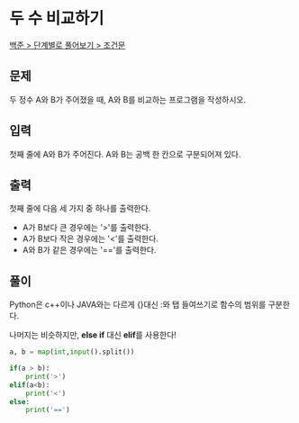 # 두 수 비교하기

[백준 > 단계별로 풀어보기 > 조건문](https://www.acmicpc.net/problem/1330)

## 문제

두 정수 A와 B가 주어졌을 때, A와 B를 비교하는 프로그램을 작성하시오.

## 입력

첫째 줄에 A와 B가 주어진다. A와 B는 공백 한 칸으로 구분되어져 있다.

## 출력

첫째 줄에 다음 세 가지 중 하나를 출력한다.

-   A가 B보다 큰 경우에는 '>'를 출력한다.
-   A가 B보다 작은 경우에는 '<'를 출력한다.
-   A와 B가 같은 경우에는 '=='를 출력한다.

## 풀이

Python은 c++이나 JAVA와는 다르게 {}대신 :와 탭 들여쓰기로 함수의 범위를 구분한다.

나머지는 비슷하지만, **else if** 대신 **elif**를 사용한다!

```python
a, b = map(int,input().split())

if(a > b):
    print('>')
elif(a<b):
    print('<')
else:
    print('==')
```
